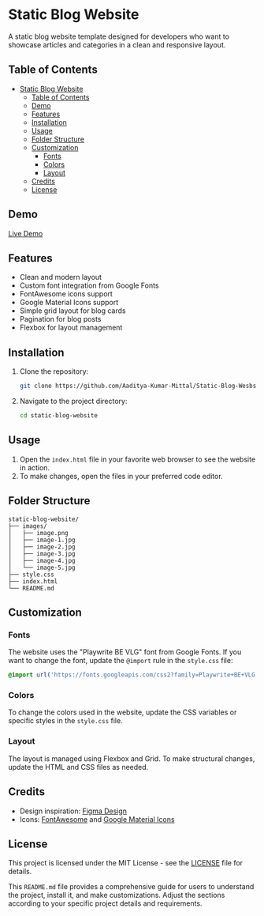 # Static Blog Website

A static blog website template designed for developers who want to showcase articles and categories in a clean and responsive layout.

## Table of Contents

- [Static Blog Website](#static-blog-website)
  - [Table of Contents](#table-of-contents)
  - [Demo](#demo)
  - [Features](#features)
  - [Installation](#installation)
  - [Usage](#usage)
  - [Folder Structure](#folder-structure)
  - [Customization](#customization)
    - [Fonts](#fonts)
    - [Colors](#colors)
    - [Layout](#layout)
  - [Credits](#credits)
  - [License](#license)

## Demo

[Live Demo](https://aaditya-kumar-mittal.github.io/Static-Blog-Wesbsite/)

## Features

- Clean and modern layout
- Custom font integration from Google Fonts
- FontAwesome icons support
- Google Material Icons support
- Simple grid layout for blog cards
- Pagination for blog posts
- Flexbox for layout management

## Installation

1. Clone the repository:

   ```bash
   git clone https://github.com/Aaditya-Kumar-Mittal/Static-Blog-Wesbsite.git
   ```

2. Navigate to the project directory:

   ```bash
   cd static-blog-website
   ```

## Usage

1. Open the `index.html` file in your favorite web browser to see the website in action.
2. To make changes, open the files in your preferred code editor.

## Folder Structure

```plaintext
static-blog-website/
├── images/
│   ├── image.png
│   ├── image-1.jpg
│   ├── image-2.jpg
│   ├── image-3.jpg
│   ├── image-4.jpg
│   └── image-5.jpg
├── style.css
├── index.html
└── README.md
```

## Customization

### Fonts

The website uses the "Playwrite BE VLG" font from Google Fonts. If you want to change the font, update the `@import` rule in the `style.css` file:

```css
@import url('https://fonts.googleapis.com/css2?family=Playwrite+BE+VLG:wght@100..400&display=swap');
```

### Colors

To change the colors used in the website, update the CSS variables or specific styles in the `style.css` file.

### Layout

The layout is managed using Flexbox and Grid. To make structural changes, update the HTML and CSS files as needed.

## Credits

- Design inspiration: [Figma Design](https://www.figma.com/design/nh0V05z3NB87ue9v5PcO3R/writings.dev?node-id=0-1)
- Icons: [FontAwesome](https://fontawesome.com/) and [Google Material Icons](https://fonts.google.com/icons)

## License

This project is licensed under the MIT License - see the [LICENSE](LICENSE) file for details.

This `README.md` file provides a comprehensive guide for users to understand the project, install it, and make customizations. Adjust the sections according to your specific project details and requirements.
